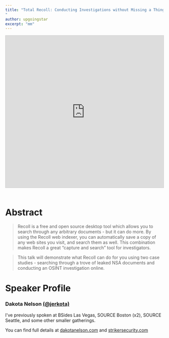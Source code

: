```yaml
---
title: "Total Recoll: Conducting Investigations without Missing a Thing
"
author: upgoingstar
excerpt: "mm"
---
```

<center>
<iframe src="https://www.slideshare.net/slideshow/embed_code/key/45QwIY25rdM78b" width="595" height="485" frameborder="0" marginwidth="0" marginheight="0" scrolling="no" style="border:1px solid #CCC; border-width:1px; margin-bottom:5px; max-width: 100%;" allowfullscreen> </iframe>
</center>
<br>

# Abstract

> Recoll is a free and open source desktop tool which allows you to search through any arbitrary documents - but it can do more. By using the Recoll web indexer, you can automatically save a copy of any web sites you visit, and search them as well. This combination makes Recoll a great “capture and search” tool for investigators. 
	
> This talk will demonstrate what Recoll can do for you using two case studies - searching through a trove of leaked NSA documents and conducting an OSINT investigation online.

# Speaker Profile
### Dakota Nelson [(@jerkota)](https://twitter.com/jerkota)

I've previously spoken at BSides Las Vegas, SOURCE Boston (x2), SOURCE Seattle, and some other smaller gatherings. 

You can find full details at [dakotanelson.com](dakotanelson.com) and [strikersecurity.com](strikersecurity.com)
